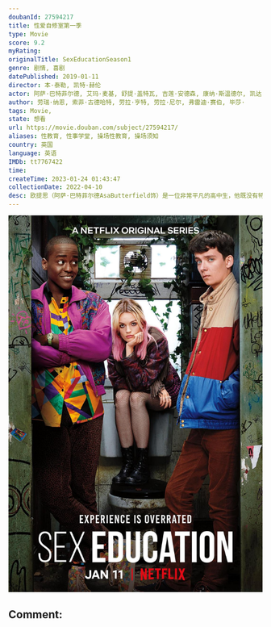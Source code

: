 ```yaml
---
doubanId: 27594217
title: 性爱自修室第一季
type: Movie
score: 9.2
myRating: 
originalTitle: SexEducationSeason1
genre: 剧情, 喜剧
datePublished: 2019-01-11
director: 本·泰勒, 凯特·赫伦
actor: 阿萨·巴特菲尔德, 艾玛·麦基, 舒提·盖特瓦, 吉莲·安德森, 康纳·斯温德尔, 凯达·威廉姆斯特灵, 埃利斯戴尔·皮特里, 艾米·卢·伍德, 米卡埃尔·佩斯布兰特, 米米·基恩, 钱尼尔·库勒, 亚历山大·韦斯特伍德, 塔尼娅·雷诺兹, 凯瑞斯·沃肯斯, 帕特里夏·艾莉森, 西蒙娜·阿什利, 吉姆·霍威克, 爱德华·布卢梅尔, 克里斯·詹克斯, 拉卡·塔克雷尔, 道比·欧帕瑞, 麦克斯·布斯特, 卡迪姆·拉姆齐, 汉娜·沃丁厄姆, 詹姆斯·鲍弗, 萨曼莎·斯毕洛, 莉莉·纽马克, 强尼·艾米斯, 奥利维亚·格兰特, 爱丽丝·休金, 丹尼尔·英格斯, 多米尼克·阿普尔怀特, 安贾纳·瓦桑, 丹尼尔·阿德博伊加, 费米·依鲁福祖, 提什·库马尔, 罗瑞·帕尔弗里, 麦莉·托马斯, 亚当·扬, 汤姆·麦克莱, 露·科菲尔德, 弗朗西斯·约翰逊, 汤姆·科利, 多琳·布莱克斯托克, 英迪娅·阿玛特菲奥
author: 劳瑞·纳恩, 索菲·古德哈特, 劳拉·亨特, 劳拉·尼尔, 弗雷迪·赛伯, 毕莎·
tags: Movie, 
state: 想看
url: https://movie.douban.com/subject/27594217/
aliases: 性教育, 性事学堂, 操场性教育, 操场须知
country: 英国
language: 英语
IMDb: tt7767422
time: 
createTime: 2023-01-24 01:43:47
collectionDate: 2022-04-10
desc: 欧提思（阿萨·巴特菲尔德AsaButterfield饰）是一位非常平凡的高中生，他既没有特别聪明，也没有特别英俊，要说他和同龄人唯一的不同，那就是他拥有一位研究性心理学的母亲简（吉莲·安德森G...
---
```


![image](assets/p2569324883.jpg)

Comment: 
---


